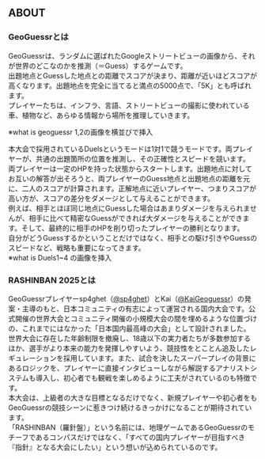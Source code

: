 ## ABOUT

### GeoGuessrとは

GeoGuessrは、ランダムに選ばれたGoogleストリートビューの画像から、それが世界のどこなのかを推測（＝Guess）するゲームです。  
出題地点とGuessした地点との距離でスコアが決まり、距離が近いほどスコアが高くなります。出題地点を完全に当てると満点の5000点で、「5K」とも呼ばれます。  
プレイヤーたちは、インフラ、言語、ストリートビューの撮影に使われている車、植物など、あらゆる情報から場所を推理していきます。  

※what is geoguessr 1,2の画像を横並びで挿入

本大会で採用されているDuelsというモードは1対1で競うモードです。両プレイヤーが、共通の出題箇所の位置を推測し、その正確性とスピードを競います。  
両プレイヤーは一定のHPを持った状態からスタートします。出題地点に対してお互いの解答が出そろうと、両プレイヤーのGuess地点と出題地点の距離を元に、二人のスコアが計算されます。正解地点に近いプレイヤー、つまりスコアが高い方が、スコアの差分をダメージとして与えることができます。  
例えば、相手とほぼ同じ地点にGuessした場合はあまりダメージを与えられませんが、相手に比べて精密なGuessができれば大ダメージを与えることができます。そして、最終的に相手のHPを削り切ったプレイヤーの勝利となります。  
自分がどうGuessするかということだけではなく、相手との駆け引きやGuessのスピードなど、戦略も重要になってきます。  
※what is Duels1\~4 の画像を挿入

<!-- [GeoGuessrで使うメタや用語の解説を詳しくご覧になりたい方はこちら](?tab=t.4vix59fp8zn) -->

### RASHINBAN 2025とは

GeoGuessrプレイヤーsp4ghet（[@sp4ghet](https://x.com/sp4ghet)）とKai（[@KaiGeoguessr](https://x.com/KaiGeoguessr)）の発案・主導のもと、日本コミュニティの有志によって運営される国内大会です。公式開催の世界大会とコミュニティ開催の小規模大会の間を埋めるような位置づけの、これまでにはなかった「日本国内最高峰の大会」として設計されました。  
世界大会に存在した年齢制限を撤廃し、18歳以下の実力者たちが多数参加するほか、選手がより本来の能力を発揮しやすいよう、競技性をとことん追及したレギュレーションを採用しています。また、試合を決したスーパープレイの背景にあるロジックを、プレイヤーに直接インタビューしながら解説するアナリストシステムも導入し、初心者でも観戦を楽しめるように工夫がされているのも特徴です。  
本大会は、上級者の大きな目標となるだけでなく、新規プレイヤーや初心者をもGeoGuessrの競技シーンに惹きつけ続けるきっかけになることが期待されています。  
「RASHINBAN（羅針盤）」という名前には、地理ゲームであるGeoGuessrのモチーフであるコンパスだけではなく、「すべての国内プレイヤーが目指すべき『指針』となる大会にしたい」という想いが込められているのです。

